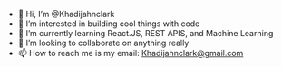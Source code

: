 - 👋 Hi, I’m @Khadijahnclark
- 👀 I’m interested in building cool things with code
- 🌱 I’m currently learning React.JS, REST APIS, and Machine Learning
- 💞️ I’m looking to collaborate on anything really
- 📫 How to reach me is my email: Khadijahnclark@gmail.com

<!---
Khadijahnclark/Khadijahnclark is a ✨ special ✨ repository because its `README.md` (this file) appears on your GitHub profile.
You can click the Preview link to take a look at your changes.
--->
